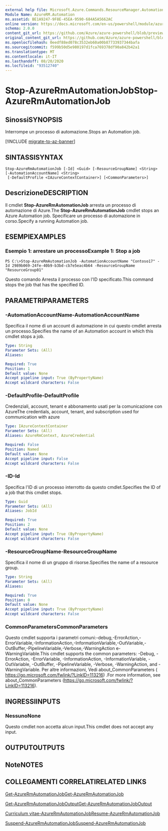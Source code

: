 ```yaml
---
external help file: Microsoft.Azure.Commands.ResourceManager.Automation.dll-Help.xml
Module Name: AzureRM.Automation
ms.assetid: BE1A9247-9F8E-45EA-9590-684A5A5662AC
online version: https://docs.microsoft.com/en-us/powershell/module/azurerm.automation/stop-azurermautomationjob
schema: 2.0.0
content_git_url: https://github.com/Azure/azure-powershell/blob/preview/src/ResourceManager/Automation/Commands.Automation/help/Stop-AzureRMAutomationJob.md
original_content_git_url: https://github.com/Azure/azure-powershell/blob/preview/src/ResourceManager/Automation/Commands.Automation/help/Stop-AzureRMAutomationJob.md
ms.openlocfilehash: 0eedf88ed078c3532eb60a00b87733937344bafa
ms.sourcegitcommit: f599b50d5e980197d1fca769378df90a842b42a1
ms.translationtype: MT
ms.contentlocale: it-IT
ms.lasthandoff: 08/20/2020
ms.locfileid: "93512740"
---
```

# <span data-ttu-id="71efd-101">Stop-AzureRmAutomationJob</span><span class="sxs-lookup"><span data-stu-id="71efd-101">Stop-AzureRmAutomationJob</span></span>

## <span data-ttu-id="71efd-102">Sinossi</span><span class="sxs-lookup"><span data-stu-id="71efd-102">SYNOPSIS</span></span>
<span data-ttu-id="71efd-103">Interrompe un processo di automazione.</span><span class="sxs-lookup"><span data-stu-id="71efd-103">Stops an Automation job.</span></span>

[!INCLUDE [migrate-to-az-banner](../../includes/migrate-to-az-banner.md)]

## <span data-ttu-id="71efd-104">SINTASSI</span><span class="sxs-lookup"><span data-stu-id="71efd-104">SYNTAX</span></span>

```
Stop-AzureRmAutomationJob [-Id] <Guid> [-ResourceGroupName] <String> [-AutomationAccountName] <String>
 [-DefaultProfile <IAzureContextContainer>] [<CommonParameters>]
```

## <span data-ttu-id="71efd-105">Descrizione</span><span class="sxs-lookup"><span data-stu-id="71efd-105">DESCRIPTION</span></span>
<span data-ttu-id="71efd-106">Il cmdlet **Stop-AzureRmAutomationJob** arresta un processo di automazione di Azure.</span><span class="sxs-lookup"><span data-stu-id="71efd-106">The **Stop-AzureRmAutomationJob** cmdlet stops an Azure Automation job.</span></span>
<span data-ttu-id="71efd-107">Specificare un processo di automazione in corso.</span><span class="sxs-lookup"><span data-stu-id="71efd-107">Specify a running Automation job.</span></span>

## <span data-ttu-id="71efd-108">ESEMPI</span><span class="sxs-lookup"><span data-stu-id="71efd-108">EXAMPLES</span></span>

### <span data-ttu-id="71efd-109">Esempio 1: arrestare un processo</span><span class="sxs-lookup"><span data-stu-id="71efd-109">Example 1: Stop a job</span></span>
```
PS C:\>Stop-AzureRmAutomationJob -AutomationAccountName "Contoso17" -Id 2989b069-24fe-40b9-b3bd-cb7e5eac4b64 -ResourceGroupName "ResourceGroup01"
```

<span data-ttu-id="71efd-110">Questo comando Arresta il processo con l'ID specificato.</span><span class="sxs-lookup"><span data-stu-id="71efd-110">This command stops the job that has the specified ID.</span></span>

## <span data-ttu-id="71efd-111">PARAMETRI</span><span class="sxs-lookup"><span data-stu-id="71efd-111">PARAMETERS</span></span>

### <span data-ttu-id="71efd-112">-AutomationAccountName</span><span class="sxs-lookup"><span data-stu-id="71efd-112">-AutomationAccountName</span></span>
<span data-ttu-id="71efd-113">Specifica il nome di un account di automazione in cui questo cmdlet arresta un processo.</span><span class="sxs-lookup"><span data-stu-id="71efd-113">Specifies the name of an Automation account in which this cmdlet stops a job.</span></span>

```yaml
Type: String
Parameter Sets: (All)
Aliases: 

Required: True
Position: 1
Default value: None
Accept pipeline input: True (ByPropertyName)
Accept wildcard characters: False
```

### <span data-ttu-id="71efd-114">-DefaultProfile</span><span class="sxs-lookup"><span data-stu-id="71efd-114">-DefaultProfile</span></span>
<span data-ttu-id="71efd-115">Credenziali, account, tenant e abbonamento usati per la comunicazione con Azure</span><span class="sxs-lookup"><span data-stu-id="71efd-115">The credentials, account, tenant, and subscription used for communication with azure</span></span>

```yaml
Type: IAzureContextContainer
Parameter Sets: (All)
Aliases: AzureRmContext, AzureCredential

Required: False
Position: Named
Default value: None
Accept pipeline input: False
Accept wildcard characters: False
```

### <span data-ttu-id="71efd-116">-ID</span><span class="sxs-lookup"><span data-stu-id="71efd-116">-Id</span></span>
<span data-ttu-id="71efd-117">Specifica l'ID di un processo interrotto da questo cmdlet.</span><span class="sxs-lookup"><span data-stu-id="71efd-117">Specifies the ID of a job that this cmdlet stops.</span></span>

```yaml
Type: Guid
Parameter Sets: (All)
Aliases: JobId

Required: True
Position: 2
Default value: None
Accept pipeline input: True (ByPropertyName)
Accept wildcard characters: False
```

### <span data-ttu-id="71efd-118">-ResourceGroupName</span><span class="sxs-lookup"><span data-stu-id="71efd-118">-ResourceGroupName</span></span>
<span data-ttu-id="71efd-119">Specifica il nome di un gruppo di risorse.</span><span class="sxs-lookup"><span data-stu-id="71efd-119">Specifies the name of a resource group.</span></span>

```yaml
Type: String
Parameter Sets: (All)
Aliases: 

Required: True
Position: 0
Default value: None
Accept pipeline input: True (ByPropertyName)
Accept wildcard characters: False
```

### <span data-ttu-id="71efd-120">CommonParameters</span><span class="sxs-lookup"><span data-stu-id="71efd-120">CommonParameters</span></span>
<span data-ttu-id="71efd-121">Questo cmdlet supporta i parametri comuni:-debug,-ErrorAction,-ErrorVariable,-InformationAction,-InformationVariable,-OutVariable,-OutBuffer,-PipelineVariable,-Verbose,-WarningAction e-WarningVariable.</span><span class="sxs-lookup"><span data-stu-id="71efd-121">This cmdlet supports the common parameters: -Debug, -ErrorAction, -ErrorVariable, -InformationAction, -InformationVariable, -OutVariable, -OutBuffer, -PipelineVariable, -Verbose, -WarningAction, and -WarningVariable.</span></span> <span data-ttu-id="71efd-122">Per altre informazioni, Vedi about_CommonParameters ( https://go.microsoft.com/fwlink/?LinkID=113216) .</span><span class="sxs-lookup"><span data-stu-id="71efd-122">For more information, see about_CommonParameters (https://go.microsoft.com/fwlink/?LinkID=113216).</span></span>

## <span data-ttu-id="71efd-123">INGRESSI</span><span class="sxs-lookup"><span data-stu-id="71efd-123">INPUTS</span></span>

### <span data-ttu-id="71efd-124">Nessuno</span><span class="sxs-lookup"><span data-stu-id="71efd-124">None</span></span>
<span data-ttu-id="71efd-125">Questo cmdlet non accetta alcun input.</span><span class="sxs-lookup"><span data-stu-id="71efd-125">This cmdlet does not accept any input.</span></span>

## <span data-ttu-id="71efd-126">OUTPUT</span><span class="sxs-lookup"><span data-stu-id="71efd-126">OUTPUTS</span></span>

## <span data-ttu-id="71efd-127">Note</span><span class="sxs-lookup"><span data-stu-id="71efd-127">NOTES</span></span>

## <span data-ttu-id="71efd-128">COLLEGAMENTI CORRELATI</span><span class="sxs-lookup"><span data-stu-id="71efd-128">RELATED LINKS</span></span>

[<span data-ttu-id="71efd-129">Get-AzureRmAutomationJob</span><span class="sxs-lookup"><span data-stu-id="71efd-129">Get-AzureRmAutomationJob</span></span>](./Get-AzureRMAutomationJob.md)

[<span data-ttu-id="71efd-130">Get-AzureRmAutomationJobOutput</span><span class="sxs-lookup"><span data-stu-id="71efd-130">Get-AzureRmAutomationJobOutput</span></span>](./Get-AzureRMAutomationJobOutput.md)

[<span data-ttu-id="71efd-131">Curriculum vitae-AzureRmAutomationJob</span><span class="sxs-lookup"><span data-stu-id="71efd-131">Resume-AzureRmAutomationJob</span></span>](./Resume-AzureRMAutomationJob.md)

[<span data-ttu-id="71efd-132">Suspend-AzureRmAutomationJob</span><span class="sxs-lookup"><span data-stu-id="71efd-132">Suspend-AzureRmAutomationJob</span></span>](./Suspend-AzureRMAutomationJob.md)


